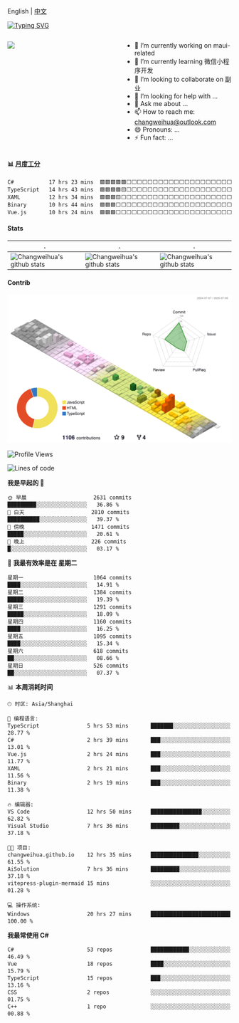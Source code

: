 English | [中文](README_CN.md)

[![Typing SVG](https://readme-typing-svg.herokuapp.com?color=%2336BCF7&center=true&vCenter=true&width=600&lines=Hi+there+👋,+I+am+Chang+Weihua;+Welcome+to+My+Profile!;Over+9+years+of+programming+experience;Always+learning+new+things+)](https://git.io/typing-svg)

<div style="display: grid;gap: 20px;grid-template-columns: repeat(auto-fit, minmax(240px, 1fr));">

[<img src="https://github-readme-stats.vercel.app/api?username=changweihua&show_icons=true&locale=cn" />](https://metrics.lecoq.io/changweihua#gh-light-mode-only)

<div>

- 🔭 I’m currently working on maui-related
- 🌱 I’m currently learning 微信小程序开发
- 👯 I’m looking to collaborate on 副业
- 🤔 I’m looking for help with ...
- 💬 Ask me about ...
- 📫 How to reach me: changweihua@outlook.com
- 😄 Pronouns: ...
- ⚡ Fun fact: ...

</div>

</div>

#### :bar_chart: [月度工分](https://github.com/changweihua/wakapi)

<!--START_SECTION:wakao-->

```txt
C#           17 hrs 23 mins  🟩🟩🟩🟩🟩⬜⬜⬜⬜⬜⬜⬜⬜⬜⬜⬜⬜⬜⬜⬜⬜⬜⬜⬜⬜   20.33 %
TypeScript   14 hrs 43 mins  🟩🟩🟩🟩🟨⬜⬜⬜⬜⬜⬜⬜⬜⬜⬜⬜⬜⬜⬜⬜⬜⬜⬜⬜⬜   17.21 %
XAML         12 hrs 34 mins  🟩🟩🟩🟨⬜⬜⬜⬜⬜⬜⬜⬜⬜⬜⬜⬜⬜⬜⬜⬜⬜⬜⬜⬜⬜   14.69 %
Binary       10 hrs 44 mins  🟩🟩🟩⬜⬜⬜⬜⬜⬜⬜⬜⬜⬜⬜⬜⬜⬜⬜⬜⬜⬜⬜⬜⬜⬜   12.55 %
Vue.js       10 hrs 24 mins  🟩🟩🟩⬜⬜⬜⬜⬜⬜⬜⬜⬜⬜⬜⬜⬜⬜⬜⬜⬜⬜⬜⬜⬜⬜   12.17 %
```

<!--END_SECTION:wakao-->

#### Stats ####


| .                                                                                                                                            | .                                                                                                                                      | .                                                                                                                                                     |
| -------------------------------------------------------------------------------------------------------------------------------------------- | -------------------------------------------------------------------------------------------------------------------------------------- | ----------------------------------------------------------------------------------------------------------------------------------------------------- |
| ![Changweihua's github stats](https://github-readme-stats.vercel.app/api?username=changweihua&show_icons=true&theme=radical&hide_title=true) | ![Changweihua's github stats](https://github-readme-stats.vercel.app/api/top-langs/?username=changweihua&theme=radical&layout=compact) | ![Changweihua's github stats](https://github-readme-stats.vercel.app/api?username=changweihua&show_icons=true&theme=radical&include_all_commits=true) |


#### Contrib ####

<!--   profile-green-animate -->
![](./profile-3d-contrib/profile-south-season-animate.svg)

<!--START_SECTION:waka-->
![Profile Views](http://img.shields.io/badge/%E4%B8%AA%E4%BA%BA%E8%B5%84%E6%96%99%E8%A7%82%E7%9C%8B%E6%AC%A1%E6%95%B0-0-blue)

![Lines of code](https://img.shields.io/badge/%E4%BB%8E%E3%80%8CHello%20World%E3%80%8D%E8%B5%B7%E6%88%91%E5%B7%B2%E7%BB%8F%E5%86%99%E4%BA%86-24.3%20million%20%E8%A1%8C%E4%BB%A3%E7%A0%81-blue)

**我是早起的 🐤** 

```text
🌞 早晨                     2631 commits        █████████░░░░░░░░░░░░░░░░   36.86 % 
🌆 白天                     2810 commits        ██████████░░░░░░░░░░░░░░░   39.37 % 
🌃 傍晚                     1471 commits        █████░░░░░░░░░░░░░░░░░░░░   20.61 % 
🌙 晚上                     226 commits         █░░░░░░░░░░░░░░░░░░░░░░░░   03.17 % 
```
📅 **我最有效率是在 星期二** 

```text
星期一                      1064 commits        ████░░░░░░░░░░░░░░░░░░░░░   14.91 % 
星期二                      1384 commits        █████░░░░░░░░░░░░░░░░░░░░   19.39 % 
星期三                      1291 commits        █████░░░░░░░░░░░░░░░░░░░░   18.09 % 
星期四                      1160 commits        ████░░░░░░░░░░░░░░░░░░░░░   16.25 % 
星期五                      1095 commits        ████░░░░░░░░░░░░░░░░░░░░░   15.34 % 
星期六                      618 commits         ██░░░░░░░░░░░░░░░░░░░░░░░   08.66 % 
星期日                      526 commits         ██░░░░░░░░░░░░░░░░░░░░░░░   07.37 % 
```


📊 **本周消耗时间** 

```text
🕑︎ 时区: Asia/Shanghai

💬 编程语言: 
TypeScript               5 hrs 53 mins       ███████░░░░░░░░░░░░░░░░░░   28.77 % 
C#                       2 hrs 39 mins       ███░░░░░░░░░░░░░░░░░░░░░░   13.01 % 
Vue.js                   2 hrs 24 mins       ███░░░░░░░░░░░░░░░░░░░░░░   11.77 % 
XAML                     2 hrs 21 mins       ███░░░░░░░░░░░░░░░░░░░░░░   11.56 % 
Binary                   2 hrs 19 mins       ███░░░░░░░░░░░░░░░░░░░░░░   11.38 % 

🔥 编辑器: 
VS Code                  12 hrs 50 mins      ████████████████░░░░░░░░░   62.82 % 
Visual Studio            7 hrs 36 mins       █████████░░░░░░░░░░░░░░░░   37.18 % 

🐱‍💻 项目: 
changweihua.github.io    12 hrs 35 mins      ███████████████░░░░░░░░░░   61.55 % 
AiSolution               7 hrs 36 mins       █████████░░░░░░░░░░░░░░░░   37.18 % 
vitepress-plugin-mermaid 15 mins             ░░░░░░░░░░░░░░░░░░░░░░░░░   01.28 % 

💻 操作系统: 
Windows                  20 hrs 27 mins      █████████████████████████   100.00 % 
```

**我最常使用 C#** 

```text
C#                       53 repos            ████████████░░░░░░░░░░░░░   46.49 % 
Vue                      18 repos            ████░░░░░░░░░░░░░░░░░░░░░   15.79 % 
TypeScript               15 repos            ███░░░░░░░░░░░░░░░░░░░░░░   13.16 % 
CSS                      2 repos             ░░░░░░░░░░░░░░░░░░░░░░░░░   01.75 % 
C++                      1 repo              ░░░░░░░░░░░░░░░░░░░░░░░░░   00.88 % 
```




<!--END_SECTION:waka-->


<!-- ![](assets/Bottom_down.svg) -->
